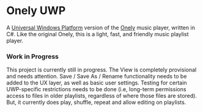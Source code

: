 # Onely UWP

A [Universal Windows Platform](https://docs.microsoft.com/en-us/windows/uwp/get-started/universal-application-platform-guide) version of the [Onely](https://github.com/mphonic/onely) music player, written in C#. Like the original Onely, this is a light, fast, and friendly music playlist player.

### Work in Progress

This project is currently still in progress. The View is completely provisional and needs attention. Save / Save As / Rename functionality needs to be added to the UX layer, as well as basic user settings. Testing for certain UWP-specific restrictions needs to be done (i.e, long-term permissions access to files in older playlists, regardless of where those files are stored). But, it currently does play, shuffle, repeat and allow editing on playlists.
